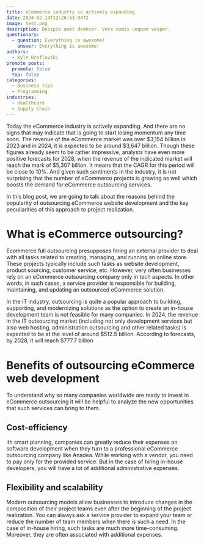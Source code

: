 ```yaml
---
title: eCommerce industry is actively expanding
date: 2024-02-14T12:26:53.947Z
image: test.png
description: Decipio amet dedecor. Vere comis umquam vesper.
questionary:
  - question: Everything is awesome!
    answer: Everything is awesome!
authors:
  - Kyle Broflovski
promote posts:
  promote: false
  top: false
categories:
  - Business Tips
  - Programming
industries:
  - Healthcare
  - Supply Chain
---
```

Today the eCommerce industry is actively expanding. And there are no signs that may indicate that is going to start losing momentum any time soon. The revenue of the eCommerce market was over $3,154 billion in 2023 and in 2024, it is expected to be around $3,647 billion. Though these figures already seem to be rather impressive, analysts have even more positive forecasts for 2028, when the revenue of the indicated market will reach the mark of $5,307 billion. It means that the CAGR for this period will be close to 10%. And given such sentiments in the industry, it is not surprising that the number of eCommerce projects is growing as well which boosts the demand for eCommerce outsourcing services.

In this blog post, we are going to talk about the reasons behind the popularity of outsourcing eCommerce website development and the key peculiarities of this approach to project realization.

# What is eCommerce outsourcing?

Ecommerce full outsourcing presupposes hiring an external provider to deal with all tasks related to creating, managing, and running an online store. These projects typically include such tasks as website development, product sourcing, customer service, etc. However, very often businesses rely on an eCommerce outsourcing company only in tech aspects. In other words, in such cases, a service provider is responsible for building, maintaining, and updating an outsourced eCommerce solution.

In the IT industry, outsourcing is quite a popular approach to building, supporting, and modernizing solutions as the option to create an in-house development team is not feasible for many companies. In 2024, the revenue in the IT outsourcing market (including not only development services but also web hosting, administration outsourcing and other related tasks) is expected to be at the level of around $512.5 billion. According to forecasts, by 2028, it will reach $777.7 billion

# Benefits of outsourcing eCommerce web development
To understand why so many companies worldwide are ready to invest in eCommerce outsourcing it will be helpful to analyze the new opportunities that such services can bring to them.

## Cost-efficiency
ith smart planning, companies can greatly reduce their expenses on software development when they turn to a professional eCommerce outsourcing company like Anadea. While working with a vendor, you need to pay only for the provided service. But in the case of hiring in-house developers, you will have a lot of additional administrative expenses.

## Flexibility and scalability
Modern outsourcing models allow businesses to introduce changes in the composition of their project teams even after the beginning of the project realization. You can always ask a service provider to expand your team or reduce the number of team members when there is such a need. In the case of in-house hiring, such tasks are much more time-consuming. Moreover, they are often associated with additional expenses.
